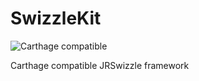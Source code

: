 # SwizzleKit
![Carthage compatible](https://img.shields.io/badge/Carthage-compatible-4BC51D.svg?style=flat)

Carthage compatible JRSwizzle framework

